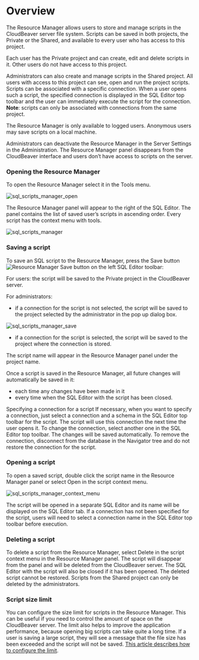 # Overview

The Resource Manager allows users to store and manage scripts in the CloudBeaver server file system. Scripts can be saved in both projects, the Private or the Shared, and available to every user who has access to this project. 

Each user has the Private project and can create, edit and delete scripts in it. Other users do not have access to this project. 

Administrators can also create and manage scripts in the Shared project. All users with access to this project can see, open and run the project scripts.  
Scripts can be associated with a specific connection. When a user opens such a script, the specified connection is displayed in the SQL Editor top toolbar and the user can immediately execute the script for the connection. **Note**: scripts can only be associated with connections from the same project.

The Resource Manager is only available to logged users. Anonymous users may save scripts on a local machine.

Administrators can deactivate the Resource Manager in the Server Settings in the Administration. The Resource Manager panel disappears from the CloudBeaver interface and users don’t have access to scripts on the server. 


### Opening the Resource Manager
To open the Resource Manager select it in the Tools menu.

![sql_scripts_manager_open](https://github.com/dbeaver/cloudbeaver/wiki/images/resource_manager/sql_scripts_manager_open.png)

The Resource Manager panel will appear to the right of the SQL Editor. 
The panel contains the list of saved user’s scripts in ascending order. Every script has the context menu with tools.

![sql_scripts_manager](https://github.com/dbeaver/cloudbeaver/wiki/images/resource_manager/sql_scripts_manager.png)

### Saving a script
To save an SQL script to the Resource Manager, press the Save button ![Resource Manager Save button](https://github.com/dbeaver/cloudbeaver/wiki/images/resource_manager/rm_save.png) on the left SQL Editor toolbar:

For users: the script will be saved to the Private project in the CloudBeaver server.

For administrators: 
* if a connection for the script is not selected, the script will be saved to the project selected by the administrator in the pop up dialog box. 
 
![sql_scripts_manager_save](https://github.com/dbeaver/cloudbeaver/wiki/images/resource_manager/sql_scripts_manager_save.png)

* if a connection for the script is selected, the script will be saved to the project where the connection is stored.

The script name will appear in the Resource Manager panel under the project name.

Once a script is saved in the Resource Manager, all future changes will automatically be saved in it:
* each time any changes have been made in it
* every time when the SQL Editor with the script has been closed.

Specifying  a connection for a script
If necessary, when you want to specify a connection, just select a connection and a schema in the SQL Editor top toolbar for the script. The script will use this connection the next time the user opens it.
To change the connection, select another one in the SQL Editor top toolbar. The changes will be saved automatically.
To remove the connection, disconnect from the database in the Navigator tree and do not restore the connection for the script.

### Opening a script
To open a saved script, double click the script name in the Resource Manager panel or select Open in the script context menu.  

![sql_scripts_manager_context_menu](https://github.com/dbeaver/cloudbeaver/wiki/images/resource_manager/sql_scripts_manager_context_menu.png)

The script will be opened in a separate SQL Editor and its name will be displayed on the SQL Editor tab. If a connection has not  been specified for the script, users will need to select a connection name in the SQL Editor top toolbar before execution. 

### Deleting a script
To delete a script from the Resource Manager, select Delete in the script context menu in the Resource Manager panel. The script will disappear from the panel and will be deleted from the CloudBeaver server. The SQL Editor with the script will also be closed if it has been opened.
The deleted script cannot be restored.
Scripts from the Shared project can only be deleted by the administrators.

### Script size limit
You can configure the size limit for scripts in the Resource Manager. This can be useful if you need to control the amount of space on the CloudBeaver server. The limit also helps to improve the application performance, because opening big scripts can take quite a long time. If a user is saving a large script, they will see a message that the file size has been exceeded and the script will not be saved. [This article describes how to configure the limit](https://github.com/dbeaver/cloudbeaver/wiki/Server-configuration#resource-quotas).